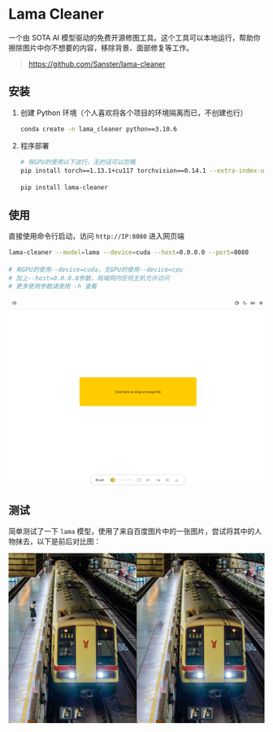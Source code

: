 # Lama Cleaner

一个由 SOTA AI 模型驱动的免费开源修图工具。这个工具可以本地运行，帮助你擦除图片中你不想要的内容，移除背景、面部修复等工作。

> https://github.com/Sanster/lama-cleaner

## 安装

1. 创建 Python 环境（个人喜欢将各个项目的环境隔离而已，不创建也行）

   ```sh
   conda create -n lama_cleaner python==3.10.6
   ```

2. 程序部署

   ```sh
   # 有GPU的使用以下这行，无的话可以忽略
   pip install torch==1.13.1+cu117 torchvision==0.14.1 --extra-index-url https://download.pytorch.org/whl/cu117
   
   pip install lama-cleaner
   ```

## 使用

直接使用命令行启动，访问 `http://IP:8080` 进入网页端

```sh
lama-cleaner --model=lama --device=cuda --host=0.0.0.0 --port=8080

# 有GPU的使用--device=cuda，无GPU的使用--device=cpu
# 加上--host=0.0.0.0参数，局域网内任何主机允许访问
# 更多使用参数请使用 -h 查看
```

![](https://github.com/danielchan-25/Mind-Palace/blob/main/Services/Ai/img/lama_cleaner-1.png)

## 测试

简单测试了一下 `lama` 模型，使用了来自百度图片中的一张图片，尝试将其中的人物抹去，以下是前后对比图：

![](https://github.com/danielchan-25/Mind-Palace/blob/main/Services/Ai/img/lama_cleaner-2.png)

